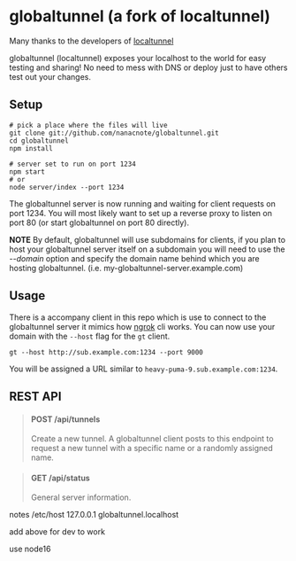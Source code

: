 # globaltunnel (a fork of localtunnel)

Many thanks to the developers of [localtunnel](https://github.com/localtunnel)

globaltunnel (localtunnel) exposes your localhost to the world for easy testing and sharing! No need to mess with DNS or deploy just to have others test out your changes.

## Setup

```shell
# pick a place where the files will live
git clone git://github.com/nanacnote/globaltunnel.git
cd globaltunnel
npm install

# server set to run on port 1234
npm start
# or
node server/index --port 1234
```

The globaltunnel server is now running and waiting for client requests on port 1234. You will most likely want to set up a reverse proxy to listen on port 80 (or start globaltunnel on port 80 directly).

**NOTE** By default, globaltunnel will use subdomains for clients, if you plan to host your globaltunnel server itself on a subdomain you will need to use the _--domain_ option and specify the domain name behind which you are hosting globaltunnel. (i.e. my-globaltunnel-server.example.com)

## Usage

There is a accompany client in this repo which is use to connect to the globaltunnel server it mimics how [ngrok](https://ngrok.com/) cli works.
You can now use your domain with the `--host` flag for the `gt` client.

```shell
gt --host http://sub.example.com:1234 --port 9000
```

You will be assigned a URL similar to `heavy-puma-9.sub.example.com:1234`.

## REST API

> #### POST /api/tunnels
>
> Create a new tunnel. A globaltunnel client posts to this endpoint to request a new tunnel with a specific name or a randomly assigned name.

> #### GET /api/status
>
> General server information.

notes
/etc/host
127.0.0.1 globaltunnel.localhost

add above for dev to work

use node16
